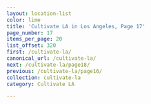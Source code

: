 ```yaml
---
layout: location-list
color: lime
title: 'Cultivate LA in Los Angeles, Page 17'
page_number: 17
items_per_page: 20
list_offset: 320
first: /cultivate-la/
canonical_url: /cultivate-la/
next: /cultivate-la/page18/
previous: /cultivate-la/page16/
collection: cultivate-la
category: Cultivate LA

---
```

